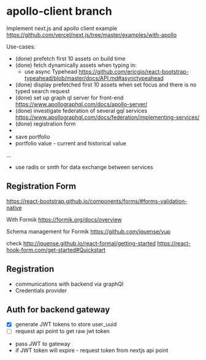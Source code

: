 # apollo-client branch

Implement next.js and apollo client example https://github.com/vercel/next.js/tree/master/examples/with-apollo

Use-cases:
- (done) prefetch first 10 assets on build time
- (done) fetch dynamically assets when typing in:
    - use async Typehead https://github.com/ericgio/react-bootstrap-typeahead/blob/master/docs/API.md#asynctypeahead
- (done) display prefetched first 10 assets when set focus and there is no typed search request
- (done) set up graph ql server for front-end https://www.apollographql.com/docs/apollo-server/ 
- (done) investigate federation of several gql services https://www.apollographql.com/docs/federation/implementing-services/
- (done) registration form 
- 
- save portfolio
- portfolio value - current and historical value 
 
... 
- use radis or smth for data exchange between services

## Registration Form
https://react-bootstrap.github.io/components/forms/#forms-validation-native

With Formik https://formik.org/docs/overview 

Schema management for Formik https://github.com/jquense/yup   

check http://jquense.github.io/react-formal/getting-started
https://react-hook-form.com/get-started#Quickstart

## Registration
- communications with backend via graphQl 
- Credentials provider

## Auth for backend gateway 
- [x] generate JWT tokens to store user_uuid
- [ ] request api point to get raw jwt token 
- pass JWT to gateway
- if JWT token will expire - request token from nextjs api point


 
   


